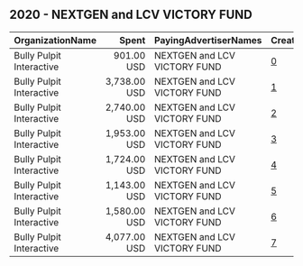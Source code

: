 ## 2020 - NEXTGEN and LCV VICTORY FUND 
|OrganizationName|Spent|PayingAdvertiserNames|CreativeUrls|Impressions|Genders|AgeBrackets|CountryCodes|BillingAddresses|CandidateBallotInformation|
|:---|---:|:---|:---|---:|:---|:---|:---|:---|:---|
|Bully Pulpit Interactive|901.00 USD|NEXTGEN and LCV VICTORY FUND|[0](https://www.snap.com/political-ads/asset/a8a9e3b8b4a83dab265fd6f2317b8969569c377f9224151298c9b56e52b75486?mediaType=mp4)|51,876||18-34|united states|"1445 New York Ave NW,Washington,20005,US"|Joe Biden|
|Bully Pulpit Interactive|3,738.00 USD|NEXTGEN and LCV VICTORY FUND|[1](https://www.snap.com/political-ads/asset/3aedaed0e178fe1c684d60a6be120449b47d4fecb59980e65a5be2fef26bedfc?mediaType=mp4)|221,580||18-34|united states|"1445 New York Ave NW,Washington,20005,US"|Joe Biden|
|Bully Pulpit Interactive|2,740.00 USD|NEXTGEN and LCV VICTORY FUND|[2](https://www.snap.com/political-ads/asset/b007b9ead062395027e577cfcabf8a441bd8944eed438d9aec0ade36dc9b3c09?mediaType=mp4)|161,626||18-34|united states|"1445 New York Ave NW,Washington,20005,US"|Joe Biden|
|Bully Pulpit Interactive|1,953.00 USD|NEXTGEN and LCV VICTORY FUND|[3](https://www.snap.com/political-ads/asset/c5a5ac6265218c25ad3fbf5a2a84db2a4f020defb5204732e9833a0976cf54c9?mediaType=mp4)|110,375||18-34|united states|"1445 New York Ave NW,Washington,20005,US"|Joe Biden|
|Bully Pulpit Interactive|1,724.00 USD|NEXTGEN and LCV VICTORY FUND|[4](https://www.snap.com/political-ads/asset/9c73f4694a44470660e4828ace4f2e67f04f07cadb2139f718a9cc7cfbf0eb89?mediaType=mp4)|100,869||18-34|united states|"1445 New York Ave NW,Washington,20005,US"|Joe Biden|
|Bully Pulpit Interactive|1,143.00 USD|NEXTGEN and LCV VICTORY FUND|[5](https://www.snap.com/political-ads/asset/1961f4c9110d60056dc6794c60ce593ace4a46bf82ed21bf16f0afb40513b406?mediaType=mp4)|65,658||18-34|united states|"1445 New York Ave NW,Washington,20005,US"|Joe Biden|
|Bully Pulpit Interactive|1,580.00 USD|NEXTGEN and LCV VICTORY FUND|[6](https://www.snap.com/political-ads/asset/fea2b64fc3143b05aca60cc1561e4d37b9fb5cb3aeeb0f12bee3bb372b2ef05e?mediaType=mp4)|92,156||18-34|united states|"1445 New York Ave NW,Washington,20005,US"|Joe Biden|
|Bully Pulpit Interactive|4,077.00 USD|NEXTGEN and LCV VICTORY FUND|[7](https://www.snap.com/political-ads/asset/b5ee25d63af8481dbf2dc03102998e30417d6a682b1f31a350c9cb534d865c42?mediaType=mp4)|237,625||18-34|united states|"1445 New York Ave NW,Washington,20005,US"|Joe Biden|
